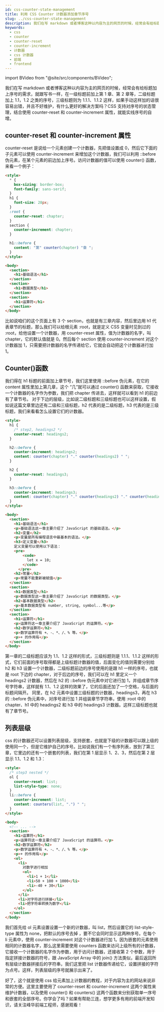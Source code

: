 ```yaml
---
id: css-counter-state-management
title: 利用 CSS Counter 计数器添加章节序号 
slug: ../css-counter-state-management
description: 我们在写 markdown 或者博客这种以内容为主的网页的时候，经常会有给标题加上序号的需求，就跟写书一样，在一级标题前加上第 1 章、第 2 章等，二级标题加上 1.1，1.2 之类的序号，三级标题则为 1.1.1、1.1.2
keywords:
  - css
  - counter
  - counter-reset
  - counter-increment
  - 计数器
  - css 计数器
  - 前端
  - frontend
---
```


import BVideo from "@site/src/components/BVideo";

我们在写 markdown 或者博客这种以内容为主的网页的时候，经常会有给标题加上序号的需求，就跟写书一样，在一级标题前加上第 1 章、第 2 章等，二级标题加上 1.1，1.2 之类的序号，三级标题则为 1.1.1、1.1.2 这样，如果手动这样加的话很容易出错，并且不好维护，有什么更好的解决方案吗？CSS 支持对序号的状态管理，结合使用 counter-reset 和 counter-increment 属性，就能实线序号的自增。

## counter-reset 和 counter-increment 属性

counter-reset 是说给一个元素创建一个计数器，先把值设置成 0，然后它下面的子元素可以使用 counter-increment 来增加这个计数器，我们可以利用 ::before 伪元素，在某个元素的前边加上序号。访问计数器的值可以使用 counter() 函数，来看一个例子：

```html
<style>
  * {
    box-sizing: border-box;
    font-family: sans-serif;
  }
  h1 {
    font-size: 28px;
  }
  :root {
    counter-reset: chapter;
  }
  section {
    counter-increment: chapter;
  }

  h1::before {
    content: "第" counter(chapter) "章 ";
  }
</style>

<body>
  <section>
    <h1>基础语法</h1>
  </section>
  <section>
    <h1>数据类型</h1>
  </section>
  <section>
    <h1>运算符</h1>
  </section>
</body>
```

比如说咱们的这个页面上有 3 个 section，也就是有三章内容，然后里边用 h1 代表章节的标题，那么我们可以给根元素 :root，就是定义 CSS 变量时见到过的 :root，给他设置一个计数器，用 counter-reset 属性，值为计数器的名字，叫 chapter，它的默认值就是 0。然后每个 section 使用 counter-increment 对这个计数器加 1，只需要把计数器的名字传递给它，它就会自动把这个计数器进行加 1。

## Counter()函数

我们得在 h1 标题的前面加上章节号，我们这里使用 ::before 伪元素，在它的 content 属性里加上第几章，这个 “几”就可以通过 counter() 函数来获取，它接收一个计数器的名字作为参数，我们把 chapter 传进去，这样就可以看到 h1 的前边有了章节号。
对于下边的层级，比如说二级标题和三级标题也可以这样设置，假如说这篇文章里边还有二级和三级标题，h2 代表的是二级标题，h3 代表的是三级标题，我们来看看怎么设置它们的计数器。

```html
<style>
  h1 {
    /* step2, headings2 */
    counter-reset: headings2;
  }

  h2::before {
    counter-increment: headings2;
    content: counter(chapter) "." counter(headings2) " ";
  }

  h2 {
    counter-reset: headings3;
  }

  h3::before {
    counter-increment: headings3;
    content: counter(chapter) "." counter(headings2) "." counter(headings3) " ";
  }
</style>

<body>
  <section>
    <h1>基础语法</h1>
    <p>基础语法这一章主要介绍了 JavaScript 的基础语法。</p>
    <h2>变量</h2>
    <p>变量是所有编程语言中最基本的语法。</p>
    <h3>定义变量</h3>
    定义变量可以使用以下语法：
    <pre>
        <code>
          let x = 10;
        </code>
      </pre>
    <h2>常量</h2>
    <p>常量不能重新被赋值</p>
  </section>
  <section>
    <h1>数据类型</h1>
    <p>数据类型这一章主要介绍了 JavaScript 的数据类型。</p>
    <h2>基本数据类型</h2>
    <p>基本数据类型有 number, string, symbol...等</p>
  </section>
  <section>
    <h1>运算符</h1>
    <p>运算符这一章主要介绍了 JavaScript 的运算符。</p>
    <h2>数学运算符</h2>
    <p>数学运算符有 +、-、*、/、% 等。</p>
    <p>+ 的作用有</p>
  </section>
</body>
```

第一章的二级标题应该为 1.1、1.2 这样的形式，三级标题则是 1.1.1、1.1.2 这样的形式，它们前面的序号取得都是上级标题计数器的值，后面变化的值则需要分别给 h2 和 h3 设置一个计数器，二级标题前边的序号使用的是跟 h1 一样的序号，也就是 root 下边的 chapter，对于后边的序号，我们可以在 h1 里定义一个 headings2 计数器，然后在 h2 的 ::before 伪元素中对它进行加 1，并组成章节序号字符串，这样就有 1.1、1.2 这样的效果了，它的后面还加了一个空格，与后面的标题间隔开。
同里，在 h2 元素中设置三级标题的计数器，headings3，再在 h3 的 ::before 伪元素中，对序号进行加 1 并组装章节字符串，使用 :root 中的 chapter、h1 中的 headings2 和 h3 中的 headings3 计数器。这样三级标题也就有了章节号。

## 列表层级

css 的计数器还可以设置列表层级，支持嵌套，也就是下级的计数器可以跟上级的使用同一个，但是它维护自己的序号。比如说我们有一个有序列表，放到了第三章，它里边的还有一个嵌套的列表，我们在第 1 层显示 1、2、3，然后在第 2 层显示 1.1、1.2 和 1.3：

```html
<style>
  /* step3 nested */
  ol {
    counter-reset: list;
    list-style-type: none;
  }
  li::before {
    counter-increment: list;
    content: counters(list, ".") " ";
  }
</style>

<body>
  <!-- ... -->
  <section>
    <h1>运算符</h1>
    <p>运算符这一章主要介绍了 JavaScript 的运算符。</p>
    <h2>数学运算符</h2>
    <p>数学运算符有 +、-、*、/、% 等。</p>
    <p>+ 的作用有</p>
    <ol>
      <li>
        对数字进行相加
        <ol>
          <li>1 + 1</li>
          <li>50 + 100 + 1000</li>
          <li>-40 + 30</li>
        </ol>
      </li>
      <li>对字符进行拼接</li>
      <li>把字符串转换为数字</li>
    </ol>
  </section>
</body>
```

我们首先给 ol 元素设置设置一个新的计数器，叫 list，然后设置它的 list-style-type 属性为 none，把默认的序号去掉 ，要不它会同时显示这两种序号。在每个 li 元素中，使用 counter-increment 对这个计数器进行加 1。因为嵌套的元素使用相同的计数器名字，那么这里需要使用 counters 函数来访问上级所有的计数器，它接收一个计数器的名字作为参数，用于访问计数器，还接收第 2 个参数，用于指定拼接计数器的符号，跟 JavaScript Array 中的 join() 方法类似，最后返回所有层级计数器拼接后的字符串，我们这里把 list 计数器传递给它，设置拼接的字符为点号。这样，列表层级的序号就展示出来了。

好了，这个就是使用 css 给元素加上计数器的教程，对于内容为主的网站来说非常的方便。这里主要使用了 counter-reset 和 counter-increment 这两个属性来维护计数器，以及使用 counter() 和 counters() 这两个函数来分别获取单一序号和嵌套的全部序号。你学会了吗？如果有帮助三连，想学更多有用的前端开发知识，请关注峰华前端工程师，感谢观看！
